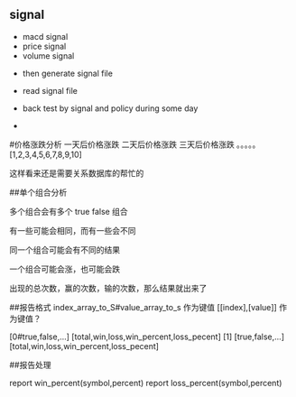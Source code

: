 ## signal

- macd signal
- price signal
- volume signal

* then generate signal file

* read signal file

* back test by signal and policy during some day
* 

#价格涨跌分析
一天后价格涨跌
二天后价格涨跌
三天后价格涨跌
。。。。。
[1,2,3,4,5,6,7,8,9,10]

这样看来还是需要关系数据库的帮忙的



##单个组合分析

多个组合会有多个 true false 组合

有一些可能会相同，而有一些会不同

同一个组合可能会有不同的结果

一个组合可能会涨，也可能会跌

出现的总次数，赢的次数，输的次数，那么结果就出来了


##报告格式
index_array_to_S#value_array_to_s 作为键值
[[index],[value]] 作为键值？

[0#true,false,...]  [total,win,loss,win_percent,loss_pecent]
[1] [true,false,...]  [total,win,loss,win_percent,loss_pecent]

##报告处理

report win_percent(symbol,percent)
report loss_percent(symbol,percent)



